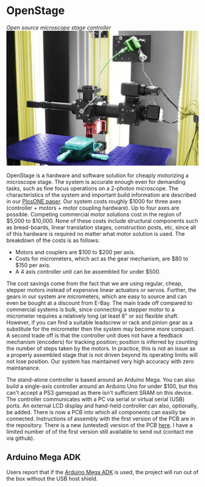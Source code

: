 
<h1>OpenStage</h1>
<i>Open source microscope stage controller</i>
<br />


<img src="OpenStageBuildNotes/images/openstage_cover.jpg" />


OpenStage is a hardware and software solution for cheaply motorizing a microscope stage. The system is accurate enough even for demanding tasks, such as fine focus operations on a 2-photon microscope. The characteristics of the system and important build information are described in our <a href="http://www.plosone.org/article/info%3Adoi%2F10.1371%2Fjournal.pone.0088977">PlosONE paper</a>. Our system costs roughly $1000 for three axes (controller + motors + motor coupling hardware). Up to four axes are possible. Competing commercial motor solutions cost in the region of $5,000 to $10,000. None of these costs include structural components such as bread-boards, linear translation stages, construction posts, etc, since all of this hardware is required no matter what motor solution is used. The breakdown of the costs is as follows:

* Motors and couplers are $100 to $200 per axis.
* Costs for micrometers, which act as the gear mechanism, are $80 to $150 per axis.
* A 4 axis controller unit can be assembled for under $500.

The cost savings come from the fact that we are using regular, cheap, stepper motors instead of expensive linear actuators or servos. Further, the gears in our system are micrometers, which are easy to source and can even be bought at a discount from E-Bay. The main trade off compared to commercial systems is bulk, since connecting a stepper motor to a micrometer requires a relatively long (at least 8" or so) flexible shaft. However, if you can find a suitable leadscrew or rack and pinion gear as a substitute for the micrometer then the system may become more compact. A second trade off is that the controller unit does not have a feedback mechanism (encoders) for tracking position; position is inferred by counting the number of steps taken by the motors. In practice, this is not an issue as a properly assembled stage that is not driven beyond its operating limits will not lose position. Our system has maintained very high accuracy with zero maintanance. 

The stand-alone controller is based around an Arduino Mega. You can also build a single-axis controller around an Arduino Uno for under $100, but this can't accept a PS3 gamepad as there isn't sufficient SRAM on this device. The controller communicates with a PC via serial or virtual serial (USB) ports. An external LCD display and hand-held controller can also, optionally, be added. There is now a PCB into which all components can easiliy be connected. Instructions of assembly with the first version of the PCB are in the repository. There is a new (untested) version of the PCB <a href="https://oshpark.com/shared_projects/8WlR0lh0">here</a>. I have a limited number of of the first version still available to send out (contact me via github).

<h2>Arduino Mega ADK</h2>
Users report that if the <a href="https://www.arduino.cc/en/Main/ArduinoBoardMegaADK">Arduino Mega ADK</a> is used, the project will run out of the box without the USB host shield.
